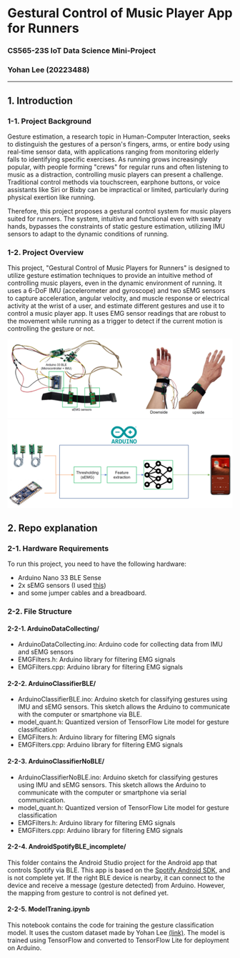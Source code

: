 # Gestural Control of Music Player App for Runners
### CS565-23S IoT Data Science Mini-Project
### Yohan Lee (20223488)

---

## 1. Introduction

### 1-1. Project Background
Gesture estimation, a research topic in Human-Computer Interaction, seeks to distinguish the gestures of a person's fingers, arms, or entire body using real-time sensor data, with applications ranging from monitoring elderly falls to identifying specific exercises. As running grows increasingly popular, with people forming "crews" for regular runs and often listening to music as a distraction, controlling music players can present a challenge. Traditional control methods via touchscreen, earphone buttons, or voice assistants like Siri or Bixby can be impractical or limited, particularly during physical exertion like running.  

Therefore, this project proposes a gestural control system for music players suited for runners. The system, intuitive and functional even with sweaty hands, bypasses the constraints of static gesture estimation, utilizing IMU sensors to adapt to the dynamic conditions of running.

### 1-2. Project Overview
This project, "Gestural Control of Music Players for Runners" is designed to utilize gesture estimation techniques to provide an intuitive method of controlling music players, even in the dynamic environment of running. It uses a 6-DoF IMU (accelerometer and gyroscope) and two sEMG sensors to capture acceleration, angular velocity, and muscle response or electrical activity at the wrist of a user, and estimate different gestures and use it to control a music player app. It uses EMG sensor readings that are robust to the movement while running as a trigger to detect if the current motion is controlling the gesture or not. 

![system_components](./img/fig_system_component.png)
![system_design](./img/fig_system_design.png)

## 2. Repo explanation
### 2-1. Hardware Requirements
To run this project, you need to have the following hardware:
- Arduino Nano 33 BLE Sense
- 2x sEMG sensors (I used [this](https://www.devicemart.co.kr/goods/view?no=15019582))
- and some jumper cables and a breadboard.
  
### 2-2. File Structure

#### 2-2-1. ArduinoDataCollecting/
- ArduinoDataCollecting.ino: Arduino code for collecting data from IMU and sEMG sensors
- EMGFilters.h: Arduino library for filtering EMG signals
- EMGFilters.cpp: Arduino library for filtering EMG signals

#### 2-2-2. ArduinoClassifierBLE/
- ArduinoClassifierBLE.ino: Arduino sketch for classifying gestures using IMU and sEMG sensors. This sketch allows the Arduino to communicate with the computer or smartphone via BLE.
- model_quant.h: Quantized version of TensorFlow Lite model for gesture classification
- EMGFilters.h: Arduino library for filtering EMG signals
- EMGFilters.cpp: Arduino library for filtering EMG signals

#### 2-2-3. ArduinoClassifierNoBLE/
- ArduinoClassifierNoBLE.ino: Arduino sketch for classifying gestures using IMU and sEMG sensors. This sketch allows the Arduino to communicate with the computer or smartphone via serial communication.
- model_quant.h: Quantized version of TensorFlow Lite model for gesture classification
- EMGFilters.h: Arduino library for filtering EMG signals
- EMGFilters.cpp: Arduino library for filtering EMG signals

#### 2-2-4. AndroidSpotifyBLE_incomplete/
This folder contains the Android Studio project for the Android app that controls Spotify via BLE. 
This app is based on the [Spotify Android SDK](https://developer.spotify.com/documentation/android/quick-start/), and is not complete yet. If the right BLE device is nearby, it can connect to the device and receive a message (gesture detected) from Arduino. However, the mapping from gesture to control is not defined yet.

#### 2-2-5. ModelTraning.ipynb
This notebook contains the code for training the gesture classification model. It uses the custom dataset made by Yohan Lee [(link)](https://drive.google.com/drive/folders/16d5pDU4xogypuykvdfhFnsdtEDE1yu9m?usp=sharing). The model is trained using TensorFlow and converted to TensorFlow Lite for deployment on Arduino.
